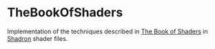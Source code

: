 # TheBookOfShaders
Implementation of the techniques described in [The Book of Shaders](https://thebookofshaders.com/ "The Book of Shaders") in [Shadron](http://www.arteryengine.com/shadron/ "Shadron") shader files.

